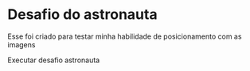 # Desafio do astronauta

Esse foi criado para testar minha habilidade de posicionamento com as
imagens

<a herf="https://gustavocarvalhorodrigues.github.io/html-css/desafios/módulo 2/desafio 11">Executar desafio astronauta</a>